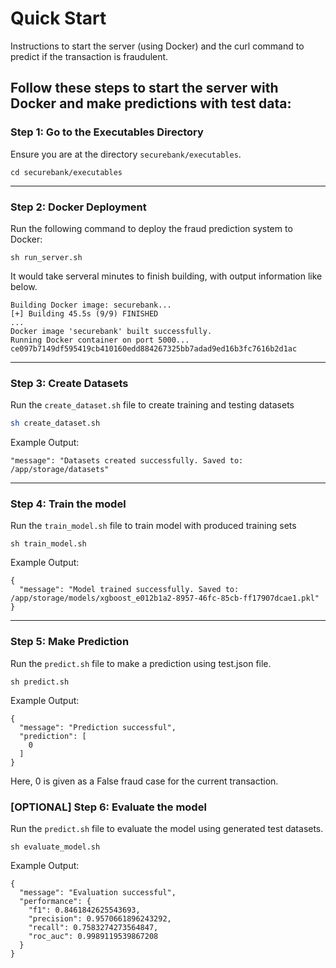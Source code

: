 # Quick Start
Instructions to start the server (using Docker) and the curl command to predict if the transaction is fraudulent. 

## Follow these steps to start the server with Docker and make predictions with test data:

### **Step 1: Go to the Executables Directory**
Ensure you are at the directory `securebank/executables`. 

``` 
cd securebank/executables
```

---

### **Step 2: Docker Deployment**
Run the following command to deploy the fraud prediction system to Docker:

``` 
sh run_server.sh
```


It would take serveral minutes to finish building, with output information like below.
```
Building Docker image: securebank...
[+] Building 45.5s (9/9) FINISHED                                                                                          ...                                                                                                 
Docker image 'securebank' built successfully.
Running Docker container on port 5000...
ce097b7149df595419cb410160edd884267325bb7adad9ed16b3fc7616b2d1ac
```
---

### **Step 3: Create Datasets**
Run the `create_dataset.sh` file to create training and testing datasets

```bash
sh create_dataset.sh
```
Example Output:
```
"message": "Datasets created successfully. Saved to: /app/storage/datasets"
```

---

### **Step 4: Train the model**
Run the `train_model.sh` file to train model with produced training sets
```
sh train_model.sh
```
Example Output:
```
{
  "message": "Model trained successfully. Saved to: /app/storage/models/xgboost_e012b1a2-8957-46fc-85cb-ff17907dcae1.pkl"
}
```
---

### **Step 5: Make Prediction**
Run the `predict.sh` file to make a prediction using test.json file. 
```
sh predict.sh
```
Example Output:
```
{
  "message": "Prediction successful",
  "prediction": [
    0
  ]
}

```
Here, 0 is given as a False fraud case for the current transaction. 


### [OPTIONAL] **Step 6: Evaluate the model**
Run the `predict.sh` file to evaluate the model using generated test datasets.
```
sh evaluate_model.sh
```
Example Output:
```
{
  "message": "Evaluation successful",
  "performance": {
    "f1": 0.8461842625543693,
    "precision": 0.9570661896243292,
    "recall": 0.7583274273564847,
    "roc_auc": 0.9989119539867208
  }
}
```